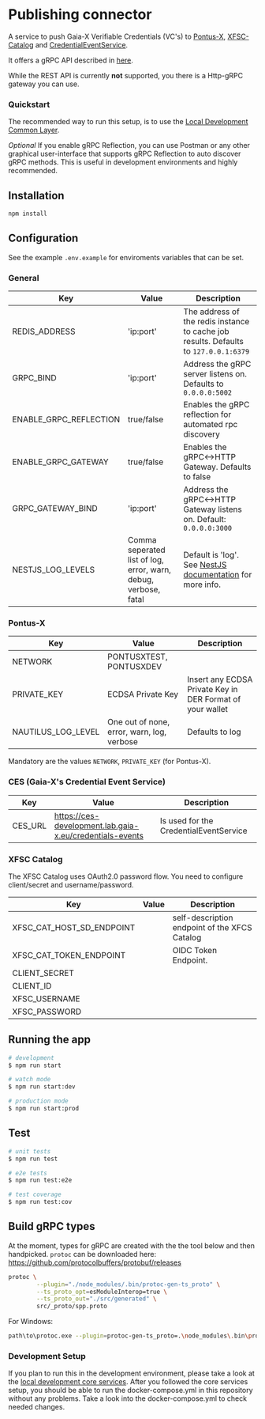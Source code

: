 # Publishing connector

A service to push Gaia-X Verifiable Credentials (VC's) to [Pontus-X](https://portal.euprogigant.io/search?sortOrder=desc&text=&sort=nft.created),
[XFSC-Catalog](https://gitlab.eclipse.org/eclipse/xfsc/cat/fc-service) and 
[CredentialEventService](https://gitlab.com/gaia-x/lab/credentials-events-service/-/tree/main?ref_type=heads).

It offers a gRPC API described in [here](./src/_proto/spp_v2.proto).

While the REST API is currently __not__ supported, you there is a Http-gRPC gateway you can use.

### Quickstart

The recommended way to run this setup, is to use the [Local Development Common Layer](https://gitlab.euprogigant.kube.a1.digital/sebastian.waldbauer/local-development-core-services).

*Optional* If you enable gRPC Reflection, you can use Postman or any other graphical user-interface that supports gRPC Reflection to auto discover gRPC methods. This is useful in development environments and highly recommended.

## Installation

```bash
npm install
```

## Configuration

See the example `.env.example` for enviroments variables that can be set.

### General 

|Key|Value|Description|
|---|---|---|
|REDIS_ADDRESS|'ip:port'|The address of the redis instance to cache job results. Defaults to `127.0.0.1:6379`|
|GRPC_BIND|'ip:port'|Address the gRPC server listens on. Defaults to `0.0.0.0:5002`|
|ENABLE_GRPC_REFLECTION|true/false|Enables the gRPC reflection for automated rpc discovery|
|ENABLE_GRPC_GATEWAY|true/false|Enables the gRPC<->HTTP Gateway. Defaults to false|
|GRPC_GATEWAY_BIND|'ip:port'|Address the gRPC<->HTTP Gateway listens on. Default: `0.0.0.0:3000`|
|NESTJS_LOG_LEVELS| Comma seperated list of log, error, warn, debug, verbose, fatal|Default is 'log'. See [NestJS documentation](https://docs.nestjs.com/techniques/logger) for more info.|

### Pontus-X

|Key|Value|Description|
|---|---|---|
|NETWORK|PONTUSXTEST, PONTUSXDEV||
|PRIVATE_KEY|ECDSA Private Key|Insert any ECDSA Private Key in DER Format of your wallet|
|NAUTILUS_LOG_LEVEL|One out of none, error, warn, log, verbose|Defaults to log|

Mandatory are the values `NETWORK`, `PRIVATE_KEY` (for Pontus-X).

### CES (Gaia-X's Credential Event Service)

|Key|Value|Description|
|---|---|---|
|CES_URL|<https://ces-development.lab.gaia-x.eu/credentials-events>|Is used for the CredentialEventService|


### XFSC Catalog

The XFSC Catalog uses OAuth2.0 password flow. You need to configure client/secret and username/password.

|Key|Value|Description|
|---|---|---|
|XFSC_CAT_HOST_SD_ENDPOINT||self-description endpoint of the XFCS Catalog|
|XFSC_CAT_TOKEN_ENDPOINT||OIDC Token Endpoint.|
|CLIENT_SECRET|||
|CLIENT_ID|||
|XFSC_USERNAME|||
|XFSC_PASSWORD|||

## Running the app

```bash
# development
$ npm run start

# watch mode
$ npm run start:dev

# production mode
$ npm run start:prod
```

## Test

```bash
# unit tests
$ npm run test

# e2e tests
$ npm run test:e2e

# test coverage
$ npm run test:cov
```

## Build gRPC types

At the moment, types for gRPC are created with the the tool below and then handpicked. `protoc` can be downloaded here: <https://github.com/protocolbuffers/protobuf/releases>

```bash
protoc \
        --plugin="./node_modules/.bin/protoc-gen-ts_proto" \
        --ts_proto_opt=esModuleInterop=true \
        --ts_proto_out="./src/generated" \
        src/_proto/spp.proto
```

For Windows:

```bash
path\to\protoc.exe --plugin=protoc-gen-ts_proto=.\node_modules\.bin\protoc-gen-ts_proto.cmd --ts_proto_opt=esModuleInterop=true --ts_proto_out="./src/generated" src/_proto/spp.proto
```

### Development Setup

If you plan to run this in the development environment, please take a look at the [local development core services](https://gitlab.euprogigant.kube.a1.digital/sebastian.waldbauer/local-development-core-services). After you followed the core services setup, you should be able to run the docker-compose.yml in this repository without any problems. Take a look into the docker-compose.yml to check needed changes.
